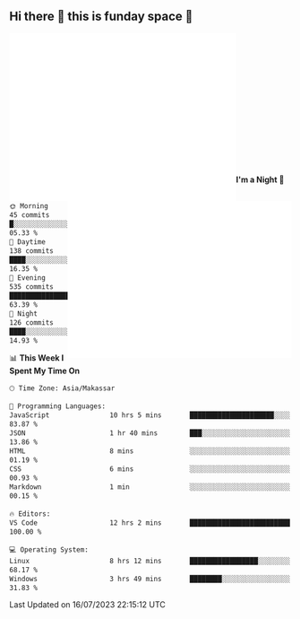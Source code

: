 ## Hi there 👋 this is funday space 🚀

<img align="left" width="405" alt="🌞" src="https://raw.githubusercontent.com/fhasnur/fhasnur/master/general.svg?token=ATQS65TR7ETTG5RLJUDIDBLBN34HE">
<img align="right" width="400" alt="🌞" src="https://raw.githubusercontent.com/fhasnur/fhasnur/master/statistics.svg?token=ATQS65TR7ETTG5RLJUDIDBLBN34HE">

<br><br><br><br><br><br><br><br><br><br><br><br><br><br>

<!--START_SECTION:waka-->
**I'm a Night 🦉** 

```text
🌞 Morning                45 commits          █░░░░░░░░░░░░░░░░░░░░░░░░   05.33 % 
🌆 Daytime                138 commits         ████░░░░░░░░░░░░░░░░░░░░░   16.35 % 
🌃 Evening                535 commits         ████████████████░░░░░░░░░   63.39 % 
🌙 Night                  126 commits         ████░░░░░░░░░░░░░░░░░░░░░   14.93 % 
```


📊 **This Week I Spent My Time On** 

```text
🕑︎ Time Zone: Asia/Makassar

💬 Programming Languages: 
JavaScript               10 hrs 5 mins       █████████████████████░░░░   83.87 % 
JSON                     1 hr 40 mins        ███░░░░░░░░░░░░░░░░░░░░░░   13.86 % 
HTML                     8 mins              ░░░░░░░░░░░░░░░░░░░░░░░░░   01.19 % 
CSS                      6 mins              ░░░░░░░░░░░░░░░░░░░░░░░░░   00.93 % 
Markdown                 1 min               ░░░░░░░░░░░░░░░░░░░░░░░░░   00.15 % 

🔥 Editors: 
VS Code                  12 hrs 2 mins       █████████████████████████   100.00 % 

💻 Operating System: 
Linux                    8 hrs 12 mins       █████████████████░░░░░░░░   68.17 % 
Windows                  3 hrs 49 mins       ████████░░░░░░░░░░░░░░░░░   31.83 % 
```


 Last Updated on 16/07/2023 22:15:12 UTC
<!--END_SECTION:waka-->
